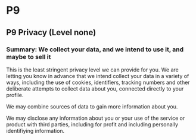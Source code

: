# P9

## P9 Privacy (Level none)

### Summary: We collect your data, and we intend to use it, and maybe to sell it

This is the least stringent privacy level we can provide for you. We are letting you know in advance that we intend collect your data in a variety of ways, including the use of cookies, identifiers, tracking numbers and other deliberate attempts to collect data about you, connected directly to your profile.

We may combine sources of data to gain more information about you.

We may disclose any information about you or your use of the service or product with third parties, including for profit and including personally identifiying information.



